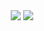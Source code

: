 <div align="center">
<picture>
<source
srcset="https://github-readme-stats.vercel.app/api?username=Julia-alt-0w0&show_icons=true&theme=catppuccin_mocha"
media="(prefers-color-scheme: dark)"
/>
<source
srcset="https://github-readme-stats.vercel.app/api?username=Julia-alt-0w0&show_icons=true&theme=default"
media="(prefers-color-scheme: light), (prefers-color-scheme: no-preference)"
/>
<img src="https://github-readme-stats.vercel.app/api?username=Julia-alt-0w0&show_icons=true" />
</picture>
<picture>
<source
srcset="https://github-readme-stats.vercel.app/api/top-langs?username=Julia-alt-0w0&layout=compact&langs_count=8&card_width=320&theme=catppuccin_mocha"
media="(prefers-color-scheme: dark)"
/>
<source
srcset="https://github-readme-stats.vercel.app/api/top-langs?username=Julia-alt-0w0&layout=compact&langs_count=8&card_width=320&theme=default"
media="(prefers-color-scheme: light), (prefers-color-scheme: no-preference)"
/>
<img src="https://github-readme-stats.vercel.app/api/top-langs?username=Julia-alt-0w0&layout=compact&langs_count=8&card_width=320" />
</picture>
</div>
